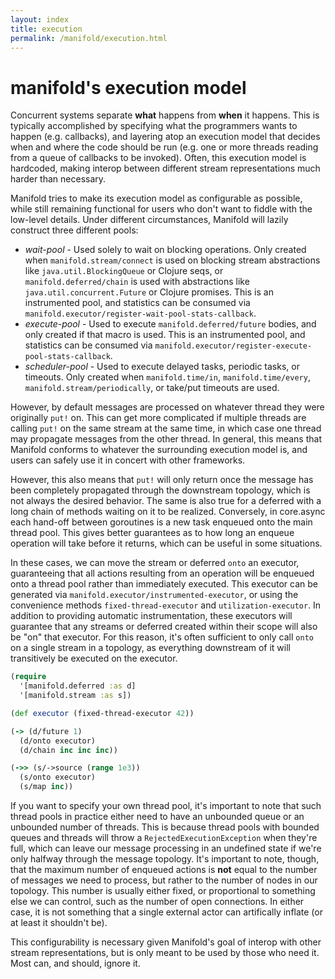 ```yaml
---
layout: index
title: execution
permalink: /manifold/execution.html
---
```


# manifold's execution model

Concurrent systems separate **what** happens from **when** it happens.  This is typically accomplished by specifying what the programmers wants to happen (e.g. callbacks), and layering atop an execution model that decides when and where the code should be run (e.g. one or more threads reading from a queue of callbacks to be invoked).  Often, this execution model is hardcoded, making interop between different stream representations much harder than necessary.

Manifold tries to make its execution model as configurable as possible, while still remaining functional for users who don't want to fiddle with the low-level details.  Under different circumstances, Manifold will lazily construct three different pools:

* *wait-pool* - Used solely to wait on blocking operations.  Only created when `manifold.stream/connect` is used on blocking stream abstractions like `java.util.BlockingQueue` or Clojure seqs, or `manifold.deferred/chain` is used with abstractions like `java.util.concurrent.Future` or Clojure promises.  This is an instrumented pool, and statistics can be consumed via `manifold.executor/register-wait-pool-stats-callback`.
* *execute-pool* - Used to execute `manifold.deferred/future` bodies, and only created if that macro is used.  This is an instrumented pool, and statistics can be consumed via `manifold.executor/register-execute-pool-stats-callback`.
* *scheduler-pool* - Used to execute delayed tasks, periodic tasks, or timeouts.  Only created when `manifold.time/in`, `manifold.time/every`, `manifold.stream/periodically`, or take/put timeouts are used.

However, by default messages are processed on whatever thread they were originally `put!` on.  This can get more complicated if multiple threads are calling `put!` on the same stream at the same time, in which case one thread may propagate messages from the other thread.  In general, this means that Manifold conforms to whatever the surrounding execution model is, and users can safely use it in concert with other frameworks.

However, this also means that `put!` will only return once the message has been completely propagated through the downstream topology, which is not always the desired behavior.  The same is also true for a deferred with a long chain of methods waiting on it to be realized.  Conversely, in core.async each hand-off between goroutines is a new task enqueued onto the main thread pool.  This gives better guarantees as to how long an enqueue operation will take before it returns, which can be useful in some situations.

In these cases, we can move the stream or deferred `onto` an executor, guaranteeing that all actions resulting from an operation will be enqueued onto a thread pool rather than immediately executed.  This executor can be generated via `manifold.executor/instrumented-executor`, or using the convenience methods `fixed-thread-executor` and `utilization-executor`.  In addition to providing automatic instrumentation, these executors will guarantee that any streams or deferred created within their scope will also be "on" that executor.  For this reason, it's often sufficient to only call `onto` on a single stream in a topology, as everything downstream of it will transitively be executed on the executor.

```clj
(require
  '[manifold.deferred :as d]
  '[manifold.stream :as s])

(def executor (fixed-thread-executor 42))

(-> (d/future 1)
  (d/onto executor)
  (d/chain inc inc inc))

(->> (s/->source (range 1e3))
  (s/onto executor)
  (s/map inc))
```

If you want to specify your own thread pool, it's important to note that such thread pools in practice either need to have an unbounded queue or an unbounded number of threads.  This is because thread pools with bounded queues and threads will throw a `RejectedExecutionException` when they're full, which can leave our message processing in an undefined state if we're only halfway through the message topology.  It's important to note, though, that the maximum number of enqueued actions is **not** equal to the number of messages we need to process, but rather to the number of nodes in our topology.  This number is usually either fixed, or proportional to something else we can control, such as the number of open connections.  In either case, it is not something that a single external actor can artifically inflate (or at least it shouldn't be).

This configurability is necessary given Manifold's goal of interop with other stream representations, but is only meant to be used by those who need it.  Most can, and should, ignore it.
